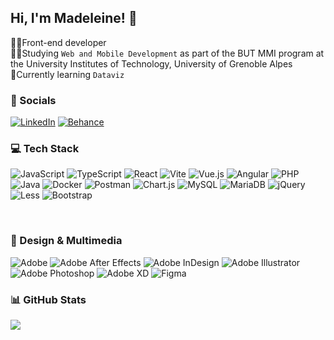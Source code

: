 ## Hi, I'm Madeleine! 👋

👩‍💻Front-end developer<br/>
👩‍🎓Studying `Web and Mobile Development` as part of the BUT MMI program at the University Institutes of Technology, University of Grenoble Alpes<br/>
🌱Currently learning `Dataviz` </br>
<!-- ⚡ Fun fact: I love reading ! -->


### 📱 Socials 
[![LinkedIn](https://img.shields.io/badge/LinkedIn-%230077B5.svg?style=for-the-badge&logo=linkedin&logoColor=white)](https://linkedin.com/in/madeleine-las-martinez) 
[![Behance](https://img.shields.io/badge/Behance-1769ff?style=for-the-badge&logo=behance&logoColor=white)](https://behance.net/lasmarmadelei) 

### 💻 Tech Stack
![JavaScript](https://img.shields.io/badge/JavaScript-%23323330.svg?style=for-the-badge&logo=javascript&logoColor=%23F7DF1E)
![TypeScript](https://img.shields.io/badge/TypeScript-%23007ACC.svg?style=for-the-badge&logo=typescript&logoColor=white)
![React](https://img.shields.io/badge/React-%2320232a.svg?style=for-the-badge&logo=react&logoColor=%2361DAFB)
![Vite](https://img.shields.io/badge/Vite-%23646CFF.svg?style=for-the-badge&logo=vite&logoColor=white)
![Vue.js](https://img.shields.io/badge/Vue.js-%2335495e.svg?style=for-the-badge&logo=vuedotjs&logoColor=%234FC08D)
![Angular](https://img.shields.io/badge/Angular-%23DD0031.svg?style=for-the-badge&logo=angular&logoColor=white)
![PHP](https://img.shields.io/badge/PHP-%23777BB4.svg?style=for-the-badge&logo=php&logoColor=white)
![Java](https://img.shields.io/badge/Java-%23ED8B00.svg?style=for-the-badge&logo=java&logoColor=white)
![Docker](https://img.shields.io/badge/Docker-%230db7ed.svg?style=for-the-badge&logo=docker&logoColor=white)
![Postman](https://img.shields.io/badge/Postman-FF6C37?style=for-the-badge&logo=postman&logoColor=white)
![Chart.js](https://img.shields.io/badge/Chart.js-F5788D.svg?style=for-the-badge&logo=chartdotjs&logoColor=white)
![MySQL](https://img.shields.io/badge/MySQL-4479A1.svg?style=for-the-badge&logo=mysql&logoColor=white)
![MariaDB](https://img.shields.io/badge/MariaDB-003545?style=for-the-badge&logo=mariadb&logoColor=white)
![jQuery](https://img.shields.io/badge/jQuery-%230769AD.svg?style=for-the-badge&logo=jquery&logoColor=white)
![Less](https://img.shields.io/badge/Less-2B4C80?style=for-the-badge&logo=less&logoColor=white)
![Bootstrap](https://img.shields.io/badge/Bootstrap-%238511FA.svg?style=for-the-badge&logo=bootstrap&logoColor=white)

</br>

### 🧠 Design & Multimedia

![Adobe](https://img.shields.io/badge/Adobe-%23FF0000.svg?style=for-the-badge&logo=adobe&logoColor=white)
![Adobe After Effects](https://img.shields.io/badge/Adobe%20After%20Effects-9999FF.svg?style=for-the-badge&logo=adobeaftereffects&logoColor=white)
![Adobe InDesign](https://img.shields.io/badge/Adobe%20InDesign-49021F?style=for-the-badge&logo=adobeindesign&logoColor=FF3366)
![Adobe Illustrator](https://img.shields.io/badge/Adobe%20Illustrator-%23FF9A00.svg?style=for-the-badge&logo=adobeillustrator&logoColor=white)
![Adobe Photoshop](https://img.shields.io/badge/Adobe%20Photoshop-%2331A8FF.svg?style=for-the-badge&logo=adobephotoshop&logoColor=white)
![Adobe XD](https://img.shields.io/badge/Adobe%20XD-470137?style=for-the-badge&logo=adobexd&logoColor=FF61F6)
![Figma](https://img.shields.io/badge/Figma-%23F24E1E.svg?style=for-the-badge&logo=figma&logoColor=white)


### 📊 GitHub Stats
![](https://github-readme-stats.vercel.app/api?username=madlasamart&theme=buefy&hide_border=false&include_all_commits=false&count_private=false)<br/>


<!--
**madlasamart/madlasamart** is a ✨ _special_ ✨ repository because its `README.md` (this file) appears on your GitHub profile.

Here are some ideas to get you started:

- 🔭 I’m currently working on ...
- 🌱 I’m currently learning ...
- 👯 I’m looking to collaborate on ...
- 🤔 I’m looking for help with ...
- 💬 Ask me about ...
- 📫 How to reach me: ...
- 😄 Pronouns: ...
- ⚡ Fun fact: ...
-->
